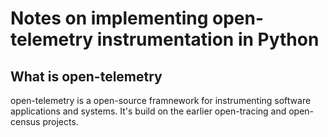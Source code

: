 # Notes on implementing open-telemetry instrumentation in Python

## What is open-telemetry
open-telemetry is a open-source framnework for instrumenting software applications and systems. It's build on the earlier open-tracing and open-census projects.


